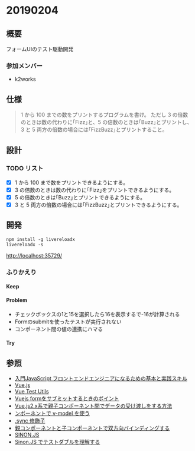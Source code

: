 # 20190204

## 概要

フォームUIのテスト駆動開発

### 参加メンバー

- k2works

## 仕様

> 1 から 100 までの数をプリントするプログラムを書け。
> ただし 3 の倍数のときは数の代わりに｢Fizz｣と、5 の倍数のときは｢Buzz｣とプリントし、3 と 5 両方の倍数の場合には｢FizzBuzz｣とプリントすること。

## 設計

### TODO リスト

- [x] 1 から 100 まで数をプリントできるようにする。
- [x] 3 の倍数のときは数の代わりに｢Fizz｣をプリントできるようにする。
- [x] 5 の倍数のときは｢Buzz｣とプリントできるようにする。
- [x] 3 と 5 両方の倍数の場合には｢FizzBuzz｣とプリントできるようにする。

## 開発

```
npm install -g livereloadx
livereloadx -s
```
[http://localhost:35729/](http://localhost:35729/)

### ふりかえり

#### Keep

#### Problem

- チェックボックスの1と15を選択したら16を表示するで-16が計算される
- Formのsubmitを使ったテストが実行されない
- コンポーネント間の値の連携にハマる

#### Try

## 参照

- [入門JavaScript フロントエンドエンジニアになるための基本と実践スキル](https://rfs.jp/sb/javascript/jsbook/codepen-list.html)
- [Vue.js](https://jp.vuejs.org/)
- [Vue Test Utils](https://vue-test-utils.vuejs.org/ja/)
- [Vuejs formをサブミットするときのポイント](https://qiita.com/kimullaa/items/c60a5a229b9060177a48)
- [Vue.js2.x系で親子コンポーネント間でデータの受け渡しをする方法](https://kuroeveryday.blogspot.com/2016/10/vuejs-components-emit-events.html)
- [ンポーネントで v-model を使う](https://jp.vuejs.org/v2/guide/components.html#%E3%82%B3%E3%83%B3%E3%83%9D%E3%83%BC%E3%83%8D%E3%83%B3%E3%83%88%E3%81%A7-v-model-%E3%82%92%E4%BD%BF%E3%81%86)
- [.sync 修飾子](https://jp.vuejs.org/v2/guide/components-custom-events.html#sync-%E4%BF%AE%E9%A3%BE%E5%AD%90)
- [親コンポーネントと子コンポーネントで双方向バインディングする](https://qiita.com/Sa2Knight/items/544b3f157108b96033fe)
- [SINON.JS](https://sinonjs.org/)
- [Sinon.JS でテストダブルを理解する](https://qiita.com/ringtail003/items/7c16b85e7031bd1979ef#%E3%82%B9%E3%82%BF%E3%83%96%E3%81%A7-order-%E3%82%AF%E3%83%A9%E3%82%B9%E3%82%92%E6%A4%9C%E8%A8%BC%E3%81%99%E3%82%8B)
